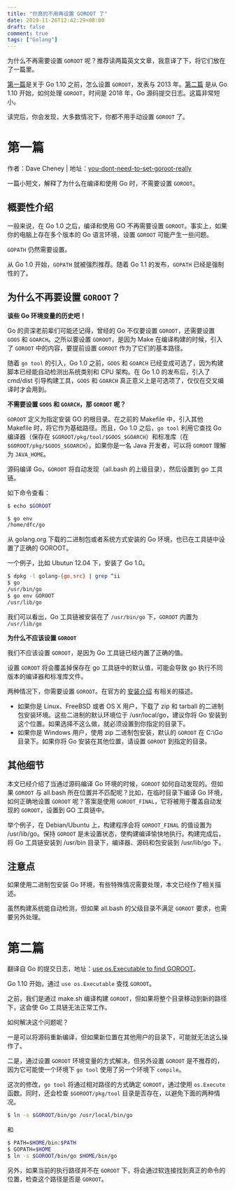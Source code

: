 ```yaml
---
title: "你真的不用再设置 GOROOT 了"
date: 2019-11-26T12:42:29+08:00
draft: false
comment: true
tags: ["Golang"]
---
```


为什么不再需要设置 `GOROOT` 呢？推荐读两篇英文文章，我意译了下，将它们放在了一篇里。

[第一篇](https://dave.cheney.net/2013/06/14/you-dont-need-to-set-goroot-really)是关于 Go 1.10 之前，怎么设置 `GOROOT`，发表与 2013 年。[第二篇](https://go-review.googlesource.com/c/go/+/42533/) 是从 Go 1.10 开始，如何处理 `GOROOT`，时间是 2018 年，Go 源码提交日志。这篇非常短小。

读完后，你会发现，大多数情况下，你都不用手动设置 `GOROOT` 了。

# 第一篇

作者：Dave Cheney  | 地址：[you-dont-need-to-set-goroot-really](https://dave.cheney.net/2013/06/14/you-dont-need-to-set-goroot-really)

一篇小短文，解释了为什么在编译和使用 Go 时，不需要设置 `GOROOT`。

## 概要性介绍

一般来说，在 Go 1.0 之后，编译和使用 GO 不再需要设置 `GOROOT`。事实上，如果你的电脑上存在多个版本的 Go 语言环境，设置 `GOROOT` 可能产生一些问题。

`GOPATH` 仍然需要设置。

从 Go 1.0 开始，`GOPATH` 就被强烈推荐。随着 Go 1.1 的发布，`GOPATH` 已经是强制性的了。

## 为什么不再要设置 `GOROOT`？

**谈些 Go 环境变量的历史吧！**

Go 的资深老前辈们可能还记得，曾经的 Go 不仅要设置 `GOROOT`，还需要设置 `GOOS` 和 `GOARCH`。之所以要设置 `GOROOT`，是因为 Make 在编译构建的时候，引入了 `GOROOT` 中的内容，要提前设置 `GOROOT` 作为了它们的基本路径。

随着 `go tool` 的引入，Go 1.0 之前，`GOOS` 和 `GOARCH` 已经变成可选了，因为构建脚本已经能自动检测出系统类别和 CPU 架构。在 Go 1.0 的发布后，引入了 cmd/dist 引导构建工具，`GOOS` 和 `GOARCH` 真正意义上是可选项了，仅仅在交叉编译时才会用到。

**不需要设置 `GOOS` 和 `GOARCH`，那 `GOROOT` 呢？**

`GOROOT` 定义为指定安装 GO 的根目录。在之前的 Makefile 中，引入其他 Makefile 时，将它作为基础路径。而且，Go 1.0 之后，`go tool` 利用它查找 Go 编译器（保存在 `$GOROOT/pkg/tool/$GOOS_$GOARCH`）和标准库（在 `$GOROOT/pkg/$GOOS_$GOARCH`）。如果你是一名 Java 开发者，可以将 `GOROOT` 理解为 `JAVA_HOME`。

源码编译 Go，`GOROOT` 将自动发现（all.bash 的上级目录），然后设置到 go 工具链。

如下命令查看：

```bash
$ echo $GOROOT

$ go env
/home/dfc/go
```

从 golang.org 下载的二进制包或者系统方式安装的 Go 环境，也已在工具链中设置了正确的 GOROOT。

一个例子，比如 Ubutun 12.04 下，安装了 Go 1.0。

```bash
$ dpkg -l golang-{go,src} | grep ^ii
$ go
/usr/bin/go
$ go env GOROOT
/usr/lib/go
```

我们可以看出，Go 工具链被安装在了 `/usr/bin/go` 下，`GOROOT` 内置为 `/usr/lib/go`

**为什么不应该设置 `GOROOT`**

我们不应该设置 `GOROOT`，是因为 Go 工具链已经内置了正确的值。

设置 `GOROOT` 将会覆盖掉保存在 go 工具链中的默认值，可能会导致 go 执行不同版本的编译器和标准库文件。

两种情况下，你需要设置 `GOROOT`。在官方的 [安装介绍](http://golang.org/doc/install#install) 有相关的描述。

- 如果你是 Linux、FreeBSD 或者 OS X 用户，下载了 zip 和 tarball 的二进制包安装环境。这些二进制的默认环境位于 /usr/local/go，建议你将 Go 安装到这个位置。如果选择不这么做，就必须设置到你指定的目录下。
- 如果你是 Windows 用户，使用 zip 二进制包安装，默认的 `GOROOT` 在 C:\Go 目录下。如果你将 Go 安装在其他位置，请设置 `GOROOT` 到指定的目录。

## 其他细节

本文已经介绍了当通过源码编译 Go 环境的时候，`GOROOT` 如何自动发现的。但如果 `GOROOT` 与 all.bash 所在位置并不匹配呢？比如，在临时目录下编译 Go 环境，如何正确地设置 `GOROOT` 呢？答案是使用 `GOROOT_FINAL`，它将被用于覆盖自动发现的 `GOROOT`，设置到 GO 工具链中。

举个例子，在 Debian/Ubuntu 上，构建程序会将 `GOROOT_FINAL` 的值设置为 /usr/lib/go。保持 `GOROOT` 是未设置状态，使构建编译愉快地执行。构建完成后，将 Go 工具链安装到 /usr/bin 目录下，编译器、源码和包安装到 /usr/lib/go 下。

## 注意点

如果使用二进制包安装 Go 环境，有些特殊情况需要处理，本文已经作了相关描述。

虽然构建系统能自动检测，但如果 all.bash 的父级目录不满足 `GOROOT` 要求，也需要另外处理。

# 第二篇

翻译自 Go 的提交日志，地址：[use os.Executable to find GOROOT](https://go-review.googlesource.com/c/go/+/42533/)。

Go 1.10 开始，通过 `use os.Executable` 查找 `GOROOT`。

之前，我们是通过 make.sh 编译构建 `GOROOT`，但如果将整个目录移动到新的路径下，这会使 Go 工具链无法正常工作。

如何解决这个问题呢？

一是可以将源码重新编译，但如果新位置在其他用户的目录下，可能就无法这么操作了。

二是，通过设置 `GOROOT` 环境变量的方式解决，但另外设置 `GOROOT` 是不推荐的，因为它可能使一个环境下 `go tool` 使用了另一个环境下 `compile`。

这次的修改，`go tool` 将通过相对路径的方式确定 `GOROOT`，通过使用 `os.Execute` 函数。同时，还会检查 `$GOROOT/pkg/tool` 目录是否存在，以避免下面的两种情况。

```bash
$ ln -s $GOROOT/bin/go /usr/local/bin/go
```

和

```bash
$ PATH=$HOME/bin:$PATH
$ GOPATH=$HOME
$ ln -s $GOROOT/bin/go $HOME/bin/go
```

另外，如果当前的执行路径并不在 `GOROOT` 下，将会通过软连接找到真正的命令的位置，检查这个路径是否是 `GOROOT`。
